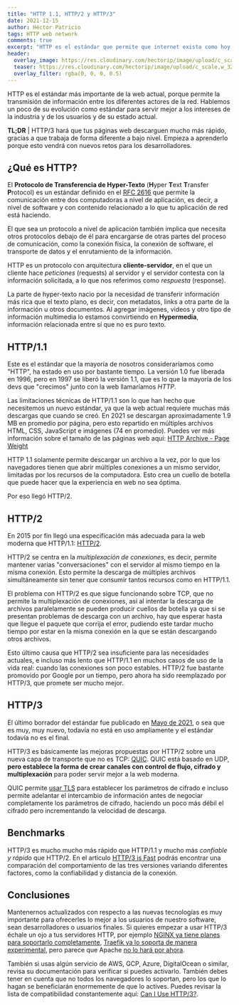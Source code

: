 ```yaml
---
title: "HTTP 1.1, HTTP/2 y HTTP/3"
date: 2021-12-15
author: Héctor Patricio
tags: HTTP web network
comments: true
excerpt: "HTTP es el estándar que permite que internet exista como hoy lo conocemos, hablemos de sus avances y lo que puede ofrecerte la última versión: HTTP/3."
header:
  overlay_image: https://res.cloudinary.com/hectorip/image/upload/c_scale,w_1120/v1639894600/erick-chevez-DcS2NQF-Ers-unsplash_tbv7pu.jpg
  teaser: https://res.cloudinary.com/hectorip/image/upload/c_scale,w_320/v1639894600/erick-chevez-DcS2NQF-Ers-unsplash_tbv7pu.jpg
  overlay_filter: rgba(0, 0, 0, 0.5)
---
```


HTTP es el estándar más importante de la web actual, porque permite la transmisión de información entre los diferentes actores de la red. Hablemos un poco de su evolución como estándar para servir mejor a los intereses de la industria y de los usuarios y de su estado actual.

**TL;DR** | HTTP/3 hará que tus páginas web descarguen mucho más rápido, gracias a que trabaja de forma diferente a bajo nivel. Empieza a aprenderlo porque esto vendrá con nuevos retos para los desarrolladores.

## ¿Qué es HTTP?

El **Protocolo de Transferencia de Hyper-Texto** (**H**yper **T**ext **T**ransfer **P**rotocol) es un estándar definido en el [RFC 2616](https://tools.ietf.org/html/rfc2616) que permite la comunicación entre dos computadoras a nivel de aplicación, es decir, a nivel de software y con contenido relacionado a lo que tu aplicación de red está haciendo.

El que sea un protocolo a nivel de aplicación también implica que necesita otros protocolos debajo de él para encargarse de otras partes del proceso de comunicación, como la conexión física, la conexión de software, el transporte de datos y el enrutamiento de la información.

HTTP es un protocolo con arquitectura **cliente-servidor**, en el que un cliente hace _peticiones_ (requests) al servidor y el servidor contesta con la información solicitada, a lo que nos referimos como _respuesta_ (response).

La parte de hyper-texto nacio por la necesidad de transferir información más rica que el texto plano, es decir, con metadatos, links a otra parte de la información u otros documentos. Al agregar imágenes, videos y otro tipo de información multimedia lo estamos convirtiendo en **Hypermedia**, información relacionada entre sí que no es puro texto.

## HTTP/1.1

Este es el estándar que la mayoría de nosotros consideraríamos como "HTTP", ha estado en uso por bastante tiempo. La versión 1.0 fue liberada en 1996, pero en 1997 se liberó la versión 1.1, que es lo que la mayoría de los devs que "crecimos" junto con la web llamaríamos _HTTP_.

Las limitaciones técnicas de HTTP/1.1 son lo que han hecho que necesitemos un nuevo estándar, ya que la web actual requiere muchas más descargas que cuando se creó. En 2021 se descargan aproximadamente 1.9 MB en promedio por página, pero esto repartido en múltiples archivos HTML, CSS, JavaScript e imágenes (74 en promedio). Puedes ver más información sobre el tamaño de las páginas web aquí: [HTTP Archive - Page Weight](https://httparchive.org/reports/page-weight)

HTTP 1.1 solamente permite descargar un archivo a la vez, por lo que los navegadores tienen que abrir múltiples conexiones a un mismo servidor, limitadas por los recursos de la computadora. Esto crea un cuello de botella que puede hacer que la experiencia en web no sea óptima.

Por eso llegó HTTP/2.
## HTTP/2

En 2015 por fin llegó una especificación más adecuada para la web moderna que HTTP/1.1: [HTTP/2](https://datatracker.ietf.org/doc/html/rfc7540).

HTTP/2 se centra en la _multiplexación de conexiones_, es decir, permite mantener varias "conversaciones" con el servidor al mismo tiempo en la misma conexión. Esto permite la descarga de múltiples archivos simultáneamente sin tener que consumir tantos recursos como en HTTP/1.1.

El problema con HTTP/2 es que sigue funcionando sobre TCP, que no permite la multiplexación de conexiones, así al intentar la descarga de archivos paralelamente se pueden producir cuellos de botella ya que si se presentan problemas de descarga con un archivo, hay que esperar hasta que llegue el paquete que corrija el error, pudiendo este tardar mucho tiempo por estar en la misma conexión en la que se están descargando otros archivos.

Esto último causa que HTTP/2 sea insuficiente para las necesidades actuales, e incluso más lento que HTTP/1.1 en muchos casos de uso de la vida real: cuando las conexiones son poco estables. HTTP/2 fue bastante promovido por Google por un tiempo, pero ahora ha sido reemplazado por HTTP/3, que promete ser mucho mejor.

## HTTP/3

El último borrador del estándar fue publicado en [Mayo de 2021](https://quicwg.org/base-drafts/draft-ietf-quic-http.html#name-delegation-to-quic), o sea que es muy, muy nuevo, todavía no está en uso ampliamente y el estándar todavía no es el final.

HTTP/3 es básicamente las mejoras propuestas por HTTP/2 sobre una nueva capa de transporte que no es TCP: [QUIC](https://quicwg.org/). QUIC está basado en UDP, **pero establece la forma de crear canales con control de flujo, cifrado y multiplexación** para poder servir mejor a la web moderna.

QUIC permite [usar TLS](https://www.rfc-editor.org/rfc/rfc9000.html) para establecer los parámetros de cifrado e incluso permite adelantar el intercambio de información antes de negociar completamente los parámetros de cifrado, haciendo un poco más débil el cifrado pero incrementando la velocidad de descarga.

## Benchmarks

HTTP/3 es mucho mucho más rápido que HTTP/1.1 y mucho más _confiable y rápido_ que HTTP/2. En el artículo [HTTP/3 is Fast](https://requestmetrics.com/web-performance/http3-is-fast) podrás encontrar una comparación del comportamiento de las tres versiones variando diferentes factores, como la confiabilidad y distancia de la conexión.

## Conclusiones

Mantenernos actualizados con respecto a las nuevas tecnologías es muy importante para ofrecerles lo mejor a los usuarios de nuestro software, sean desarrolladores o usuarios finales. Si quieres empezar a usar HTTP/3 échale un ojo a tus servidores HTTP, por ejemplo [NGINX ya tiene planes para soportarlo completamente](https://www.nginx.com/blog/our-roadmap-quic-http-3-support-nginx/), [Traefik ya lo soporta de manera experimental](https://doc.traefik.io/traefik/master/routing/entrypoints/#http3), pero parece que Apache [no lo hará por ahora](https://www.reddit.com/r/apache/comments/o6a86x/why_is_apache_failing_to_implement_quic_http3/).

También si usas algún servicio de AWS, GCP, Azure, DigitalOcean o similar, revisa su documentación para verificar si puedes activarlo. También debes tener en cuenta que no todos los navegadores lo soportan, pero los que lo hagan se beneficiarán enormemente de que lo actives. Puedes revisar la lista de compatibilidad constantemente aquí: [Can I Use HTTP/3?](https://caniuse.com/http3).
